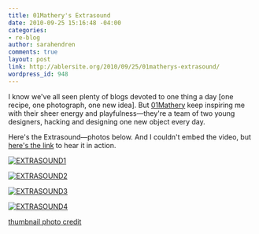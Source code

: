 ```yaml
---
title: 01Mathery's Extrasound
date: 2010-09-25 15:16:48 -04:00
categories:
- re-blog
author: sarahendren
comments: true
layout: post
link: http://ablersite.org/2010/09/25/01matherys-extrasound/
wordpress_id: 948
---
```


I know we've all seen plenty of blogs devoted to one thing a day [one recipe, one photograph, one new idea]. But [01Mathery](http://01mathery.tumblr.com/) keep inspiring me with their sheer energy and playfulness—they're a team of two young designers, hacking and designing one new object every day.

Here's the Extrasound—photos below. And I couldn't embed the video, but [here's the link](http://01mathery.tumblr.com/post/1166249834) to hear it in action.

[![EXTRASOUND1](http://ablersite.files.wordpress.com/2010/09/extrasound1.jpg)](http://ablersite.files.wordpress.com/2010/09/extrasound1.jpg)



[![EXTRASOUND2](http://ablersite.files.wordpress.com/2010/09/extrasound2.jpg)](http://ablersite.files.wordpress.com/2010/09/extrasound2.jpg)



[![EXTRASOUND3](http://ablersite.files.wordpress.com/2010/09/extrasound3.jpg)](http://ablersite.files.wordpress.com/2010/09/extrasound3.jpg)

[![EXTRASOUND4](http://ablersite.files.wordpress.com/2010/09/extrasound4.jpg)](http://ablersite.files.wordpress.com/2010/09/extrasound4.jpg)

[
](http://www.ablersite.org/wp-content/uploads/EXTRASOUND2.jpg)[thumbnail photo credit](http://jnjbtw.com/)

